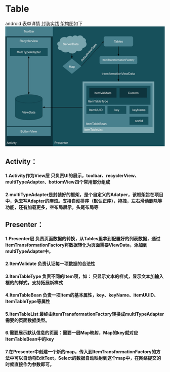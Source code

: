 # Table
android 表单详情 封装实践 架构图如下
![image](https://github.com/Papeone/Table/raw/master/architecture/ArchitectureDesc.jpg)

## Activity：

#### 1.Activity作为View层 只负责UI的展示，toolbar、recyclerView、multiTypeAdapter、bottomView四个常用部分组成

#### 2.multiTypeAdapter是封装好的框架，是个自定义的Adatper，该框架旨在项目中，免去写Adapter的麻烦。支持自动排序（默认正序），拖拽，左右滑动删除等功能，还有加载更多，空布局展示，头尾布局等

## Presenter：

#### 1.Presenter层 负责页面数据的转换，从Tables里拿到配置好的列表数据，通过ItemTransformationFactory将数据转化为页面需要ViewData，添加到multiTypeAdapter中。

#### 2.ItemValidate 负责认证每一项数据的合法性

#### 3.ItemTableType 负责不同的Item项，如： 只显示文本的样式，显示文本加输入框的的样式，支持拓展新样式

#### 4.ItemTableBean 负责一项Item的基本属性，key、keyName、itemUUID、ItemTableType等属性

#### 5.ItemTableList 最终由ItemTransformationFactory转换成multiTypeAdapter需要的页面数据类型。

#### 6.需要展示默认信息的页面：需要一层Map映射，Map的key就对应ItemTableBean中的key

#### 7.在Presenter中创建一个新的map，传入到ItemTransformationFactory的方法中可以自动将EditText，Select的数据自动映射到这个map中，在网络提交的时候直接作为参数即可。
